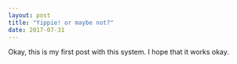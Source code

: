 ```yaml
---
layout: post
title: "Yippie! or maybe not?"
date: 2017-07-31
---
```

Okay, this is my first post with this system. I hope that it works okay.
